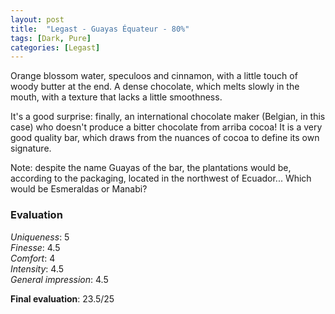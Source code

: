 ```yaml
---
layout: post
title:  "Legast - Guayas Équateur - 80%"
tags: [Dark, Pure] 
categories: [Legast]
---
```


Orange blossom water, speculoos and cinnamon, with a little touch of woody butter at the end. A dense chocolate, which melts slowly in the mouth, with a texture that lacks a little smoothness.

It's a good surprise: finally, an international chocolate maker (Belgian, in this case) who doesn't produce a bitter chocolate from arriba cocoa! It is a very good quality bar, which draws from the nuances of cocoa to define its own signature.

Note: despite the name Guayas of the bar, the plantations would be, according to the packaging, located in the northwest of Ecuador... Which would be Esmeraldas or Manabi?



### Evaluation

_Uniqueness_: 5  
_Finesse_: 4.5  
_Comfort_: 4  
_Intensity_: 4.5  
_General impression_: 4.5  

**Final evaluation**: 23.5/25
